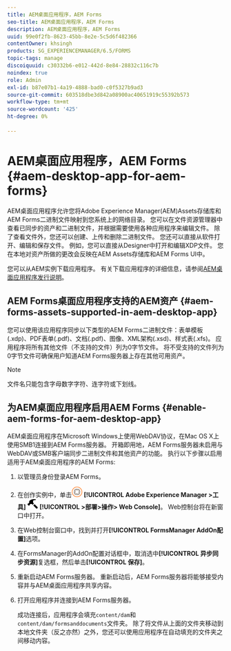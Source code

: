 ```yaml
---
title: AEM桌面应用程序，AEM Forms
seo-title: AEM桌面应用程序，AEM Forms
description: AEM桌面应用程序，AEM Forms
uuid: 99e0f2fb-8623-45bb-8e2e-5c5d6f482366
contentOwner: khsingh
products: SG_EXPERIENCEMANAGER/6.5/FORMS
topic-tags: manage
discoiquuid: c30332b6-e012-442d-8e84-28832c116c7b
noindex: true
role: Admin
exl-id: b87e07b1-4a19-4888-bad0-c0f5327b9ad3
source-git-commit: 603518dbe3d842a08900ac40651919c55392b573
workflow-type: tm+mt
source-wordcount: '425'
ht-degree: 0%

---
```


# AEM桌面应用程序，AEM Forms {#aem-desktop-app-for-aem-forms}

AEM桌面应用程序允许您将Adobe Experience Manager(AEM)Assets存储库和AEM Forms二进制文件映射到您系统上的网络目录。 您可以在文件资源管理器中查看已同步的资产和二进制文件，并根据需要使用各种应用程序来编辑文件。 除了查看文件外，您还可以创建、上传和删除二进制文件。 您还可以直接从软件打开、编辑和保存文件。 例如，您可以直接从Designer中打开和编辑XDP文件。 您在本地对资产所做的更改会反映在AEM Assets存储库和AEM Forms UI中。

您可以从AEM实例下载应用程序。 有关下载应用程序的详细信息，请参阅[AEM桌面应用程序发行说明](https://helpx.adobe.com/experience-manager/desktop-app/release-notes.html)。

## AEM Forms桌面应用程序支持的AEM资产 {#aem-forms-assets-supported-in-aem-desktop-app}

您可以使用该应用程序同步以下类型的AEM Forms二进制文件：表单模板(.xdp)、PDF表单(.pdf)、文档(.pdf)、图像、XML架构(.xsd)、样式表(.xfs)。 应用程序将所有其他文件（不支持的文件）列为0字节文件。 将不受支持的文件列为0字节文件可确保用户知道AEM Forms服务器上存在其他可用资产。

>[!NOTE]
>
>文件名只能包含字母数字字符、连字符或下划线。

## 为AEM桌面应用程序启用AEM Forms {#enable-aem-forms-for-aem-desktop-app}

AEM桌面应用程序在Microsoft Windows上使用WebDAV协议，在Mac OS X上使用SMB1连接到AEM Forms服务器。 开箱即用地，AEM Forms服务器未启用与WebDAV或SMB客户端同步二进制文件和其他资产的功能。 执行以下步骤以启用适用于AEM桌面应用程序的AEM Forms:

1. 以管理员身份登录AEM Forms。
1. 在创作实例中，单击![ adobeexperiencemanager](assets/adobeexperiencemanager.png) **[!UICONTROL Adobe Experience Manager >工具]** ![hammer](assets/hammer.png) **[!UICONTROL >部署>操作> Web Console]**。 Web控制台将在新窗口中打开。
1. 在Web控制台窗口中，找到并打开&#x200B;**[!UICONTROL FormsManager AddOn配置]**&#x200B;选项。
1. 在FormsManager的AddOn配置对话框中，取消选中&#x200B;**[!UICONTROL 异步同步资源]**&#x200B;复选框，然后单击&#x200B;**[!UICONTROL 保存]**。
1. 重新启动AEM Forms服务器。 重新启动后，AEM Forms服务器将能够接受内容并与AEM桌面应用程序共享内容。
1. 打开应用程序并连接到AEM Forms服务器。

   成功连接后，应用程序会填充`content/dam`和`content/dam/formsanddocuments`文件夹。 除了将文件从上面的文件夹移动到本地文件夹（反之亦然）之外，您还可以使用应用程序在自动填充的文件夹之间移动内容。
